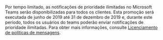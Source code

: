 Por tempo limitado, as notificações de prioridade ilimitadas no Microsoft Teams serão disponibilizadas para todos os clientes. Esta promoção será executada de junho de 2019 até 31 de dezembro de 2019 e, durante este período, todos os usuários do teams poderão enviar notificações de prioridade ilimitadas. Para obter mais informações, consulte [Licenciamento de políticas de mensagens](../teams-add-on-licensing/pri-message.md). 